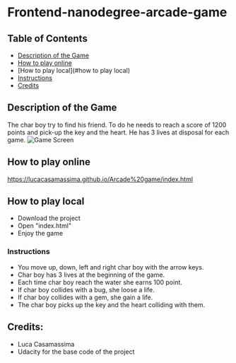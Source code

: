 Frontend-nanodegree-arcade-game
===============================

## Table of Contents

* [Description of the Game](#description-of-the-Game)
* [How to play online](#how-to-play-online)
* [How to play local](#how to play local)
* [Instructions](#instructions)
* [Credits](#credits)


## Description of the Game

The char boy try to find his friend. To do he needs to reach a score of 1200 points and pick-up the key and the heart. He has 3 lives at disposal for each game.
![Game Screen](img/screen.png "screen")

## How to play online

https://lucacasamassima.github.io/Arcade%20game/index.html

## How to play local 

* Download the project
* Open "index.html"
* Enjoy the game

### Instructions

* You move up, down, left and right char boy with the arrow keys.
* Char boy has 3 lives at the beginning of the game.
* Each time char boy reach the water she earns 100 point.
* If char boy collides with a bug, she loose a life.
* If char boy collides with a gem, she gain a life.
* The char boy picks up the key and the heart colliding with them.

## Credits:

* Luca Casamassima
* Udacity for the base code of the project
